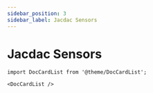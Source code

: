 ```yaml
---
sidebar_position: 3
sidebar_label: Jacdac Sensors
---
```


# Jacdac Sensors

```mdx-code-block
import DocCardList from '@theme/DocCardList';

<DocCardList />
```
